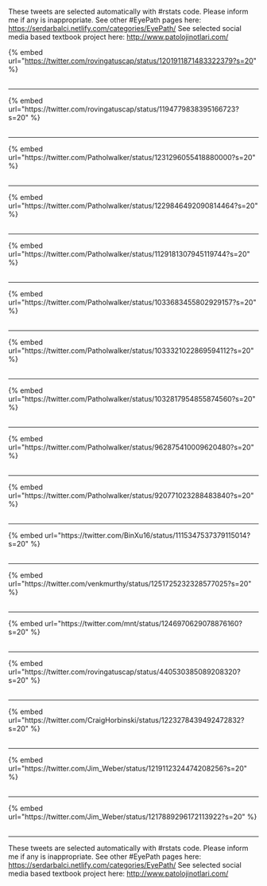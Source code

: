 

These tweets are selected automatically with #rstats code. Please inform me if any is inappropriate.
See other #EyePath pages here: https://serdarbalci.netlify.com/categories/EyePath/ 
See selected social media based textbook project here: http://www.patolojinotlari.com/

{% embed url="https://twitter.com/rovingatuscap/status/1201911871483322379?s=20" %}<br>
<br>
<hr>
{% embed url="https://twitter.com/rovingatuscap/status/1194779838395166723?s=20" %}<br>
<br>
<hr>
{% embed url="https://twitter.com/Patholwalker/status/1231296055418880000?s=20" %}<br>
<br>
<hr>
{% embed url="https://twitter.com/Patholwalker/status/1229846492090814464?s=20" %}<br>
<br>
<hr>
{% embed url="https://twitter.com/Patholwalker/status/1129181307945119744?s=20" %}<br>
<br>
<hr>
{% embed url="https://twitter.com/Patholwalker/status/1033683455802929157?s=20" %}<br>
<br>
<hr>
{% embed url="https://twitter.com/Patholwalker/status/1033321022869594112?s=20" %}<br>
<br>
<hr>
{% embed url="https://twitter.com/Patholwalker/status/1032817954855874560?s=20" %}<br>
<br>
<hr>
{% embed url="https://twitter.com/Patholwalker/status/962875410009620480?s=20" %}<br>
<br>
<hr>
{% embed url="https://twitter.com/Patholwalker/status/920771023288483840?s=20" %}<br>
<br>
<hr>
{% embed url="https://twitter.com/BinXu16/status/1115347537379115014?s=20" %}<br>
<br>
<hr>
{% embed url="https://twitter.com/venkmurthy/status/1251725232328577025?s=20" %}<br>
<br>
<hr>
{% embed url="https://twitter.com/mnt/status/1246970629078876160?s=20" %}<br>
<br>
<hr>
{% embed url="https://twitter.com/rovingatuscap/status/440530385089208320?s=20" %}<br>
<br>
<hr>
{% embed url="https://twitter.com/CraigHorbinski/status/1223278439492472832?s=20" %}<br>
<br>
<hr>
{% embed url="https://twitter.com/Jim_Weber/status/1219112324474208256?s=20" %}<br>
<br>
<hr>
{% embed url="https://twitter.com/Jim_Weber/status/1217889296172113922?s=20" %}<br>
<br>
<hr>


These tweets are selected automatically with #rstats code. Please inform me if any is inappropriate.
See other #EyePath pages here: https://serdarbalci.netlify.com/categories/EyePath/ 
See selected social media based textbook project here: http://www.patolojinotlari.com/
